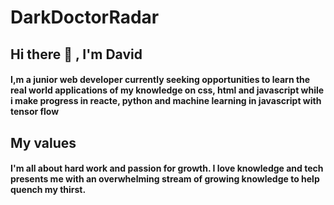 # DarkDoctorRadar
 ## Hi there 👋 , I'm David
 #### I,m a junior web developer currently seeking opportunities to learn the real world applications of my knowledge on css, html and javascript while i make progress in reacte, python and machine learning in javascript with tensor flow

 ## My values
 #### I'm all about hard work and passion for growth. I love knowledge and tech presents me with an overwhelming stream of growing knowledge to help quench my thirst.
